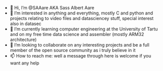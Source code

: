 - 👋 Hi, I’m @SAAare AKA Sass Albert Aare
- 👀 I’m interested in anything and everything, mostly C and python and projects relating to video files and datasciencey stuff, special interest also in datasec
- 🌱 I’m currently learning computer engineering at the University of Tartu and on my free time data science and assembler (mostly ARM32 architecture)
- 💞️ I’m looking to collaborate on any interesting projects and be a full member of the open source community as i truly believe in it
- 📫 How to reach me: well a message through here is welcome if you want any help

<!---
SAAare/SAAare is a ✨ special ✨ repository because its `README.md` (this file) appears on your GitHub profile.
You can click the Preview link to take a look at your changes.
--->
